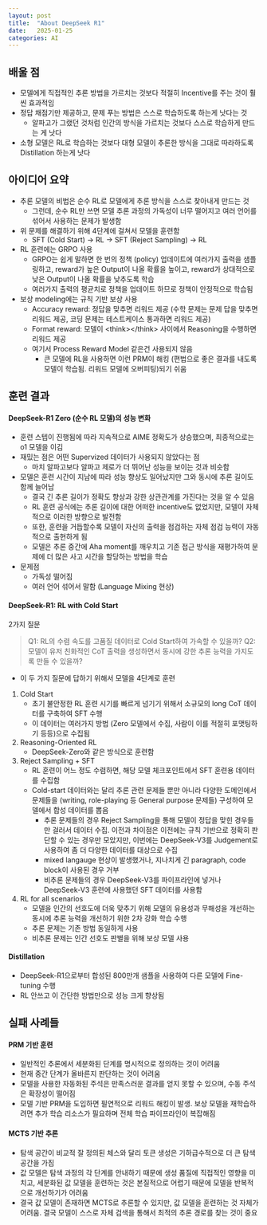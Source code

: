 ```yaml
---
layout: post
title:  "About DeepSeek R1"
date:   2025-01-25
categories: AI
---
```

## 배울 점
- 모델에게 직접적인 추론 방법을 가르치는 것보다 적절히 Incentive를 주는 것이 훨씬 효과적임
- 정답 채점기만 제공하고, 문제 푸는 방법은 스스로 학습하도록 하는게 낫다는 것
	- 알파고가 그랬던 것처럼 인간의 방식을 가르치는 것보다 스스로 학습하게 만드는 게 낫다
- 소형 모델은 RL로 학습하는 것보다 대형 모델이 추론한 방식을 그대로 따라하도록 Distillation 하는게 낫다

## 아이디어 요약
- 추론 모델의 비법은 순수 RL로 모델에게 추론 방식을 스스로 찾아내게 만드는 것
  - 그런데, 순수 RL만 쓰면 모델 추론 과정의 가독성이 너무 떨어지고 여러 언어를 섞어서 사용하는 문제가 발생함
- 위 문제를 해결하기 위해 4단계에 걸쳐서 모델을 훈련함
  - SFT (Cold Start) -> RL -> SFT (Reject Sampling) -> RL
- RL 훈련에는 GRPO 사용
  - GRPO는 쉽게 말하면 한 번의 정책 (policy) 업데이트에 여러가지 출력을 샘플링하고, reward가 높은 Output이 나올 확률을 높이고, reward가 상대적으로 낮은 Output이 나올 확률을 낮추도록 학습
  - 여러가지 출력의 평균치로 정책을 업데이트 하므로 정책이 안정적으로 학습됨
- 보상 modeling에는 규칙 기반 보상 사용
  - Accuracy reward: 정답을 맞추면 리워드 제공 (수학 문제는 문제 답을 맞추면 리워드 제공, 코딩 문제는 테스트케이스 통과하면 리워드 제공)
  - Format reward: 모델이 \<think\>\</think\> 사이에서 Reasoning을 수행하면 리워드 제공
  - 여기서 Process Reward Model 같은건 사용되지 않음
    - 큰 모델에 RL을 사용하면 이런 PRM이 해킹 (편법으로 좋은 결과를 내도록 모델이 학습됨. 리워드 모델에 오버피팅)되기 쉬움

## 훈련 결과
#### DeepSeek-R1 Zero (순수 RL 모델)의 성능 변화
- 훈련 스텝이 진행됨에 따라 지속적으로 AIME 정확도가 상승했으며, 최종적으로는 o1 모델을 이김
- 재밌는 점은 어떤 Supervized 데이터가 사용되지 않았다는 점
  - 마치 알파고보다 알파고 제로가 더 뛰어난 성능을 보이는 것과 비슷함
- 모델은 훈련 시간이 지남에 따라 성능 향상도 일어났지만 그와 동시에 추론 길이도 함께 늘어남
  - 결국 긴 추론 길이가 정확도 향상과 강한 상관관계를 가진다는 것을 알 수 있음
  - RL 훈련 공식에는 추론 길이에 대한 어떠한 incentive도 없었지만, 모델이 자체적으로 이러한 방향으로 발전함
  - 또한, 훈련을 거듭할수록 모델이 자신의 출력을 점검하는 자체 점검 능력이 자동적으로 출현하게 됨
  - 모델은 추론 중간에 Aha moment를 깨우치고 기존 접근 방식을 재평가하여 문제에 더 많은 사고 시간을 할당하는 방법을 학습
- 문제점
  - 가독성 떨어짐
  - 여러 언어 섞어서 말함 (Language Mixing 현상)


#### DeepSeek-R1: RL with Cold Start
2가지 질문
> Q1: RL의 수렴 속도를 고품질 데이터로 Cold Start하여 가속할 수 있을까?
> Q2: 모델이 유저 친화적인 CoT 출력을 생성하면서 동시에 강한 추론 능력을 가지도록 만들 수 있을까?

- 이 두 가지 질문에 답하기 위해서 모델을 4단계로 훈련
1. Cold Start
   - 초기 불안정한 RL 훈련 시기를 빠르게 넘기기 위해서 소규모의 long CoT 데이터를 구축하여 SFT 수행
   - 이 데이터는 여러가지 방법 (Zero 모델에서 수집, 사람이 이를 적절히 포맷팅하기 등등)으로 수집됨
2. Reasoning-Oriented RL
   - DeepSeek-Zero와 같은 방식으로 훈련함
3. Reject Sampling + SFT
   - RL 훈련이 어느 정도 수렴하면, 해당 모델 체크포인트에서 SFT 훈련용 데이터를 수집함
   - Cold-start 데이터와는 달리 추론 관련 문제들 뿐만 아니라 다양한 도메인에서 문제들을 (writing, role-playing 등 General purpose 문제들) 구성하여 모델에서 합성 데이터를 뽑음
     - 추론 문제들의 경우 Reject Sampling을 통해 모델이 정답을 맞힌 경우들만 걸러서 데이터 수집. 이전과 차이점은 이전에는 규칙 기반으로 정확히 판단할 수 있는 경우만 모았지만, 이번에는 DeepSeek-V3를 Judgement로 사용하여 좀 더 다양한 데이터를 대상으로 수집
     - mixed langauge 현상이 발생했거나, 지나치게 긴 paragraph, code block이 사용된 경우 거부
     - 비추론 문제들의 경우 DeepSeek-V3를 파이프라인에 넣거나 DeepSeek-V3 훈련에 사용했던 SFT 데이터를 사용함
4. RL for all scenarios
   - 모델을 인간의 선호도에 더욱 맞추기 위해 모델의 유용성과 무해성을 개선하는 동시에 추론 능력을 개선하기 위한 2차 강화 학습 수행
   - 추론 문제는 기존 방법 동일하게 사용
   - 비추론 문제는 인간 선호도 판별을 위해 보상 모델 사용


#### Distillation
- DeepSeek-R1으로부터 합성된 800만개 샘플을 사용하여 다른 모델에 Fine-tuning 수행
- RL 안쓰고 이 간단한 방법만으로 성능 크게 향상됨


## 실패 사례들
#### PRM 기반 훈련
- 일반적인 추론에서 세분화된 단계를 명시적으로 정의하는 것이 어려움
- 현재 중간 단계가 올바른지 판단하는 것이 어려움
- 모델을 사용한 자동화된 주석은 만족스러운 결과를 얻지 못할 수 있으며, 수동 주석은 확장성이 떨어짐
- 모델 기반 PRM을 도입하면 필연적으로 리워드 해킹이 발생. 보상 모델을 재학습하려면 추가 학습 리소스가 필요하며 전체 학습 파이프라인이 복잡해짐
#### MCTS 기반 추론
- 탐색 공간이 비교적 잘 정의된 체스와 달리 토큰 생성은 기하급수적으로 더 큰 탐색 공간을 가짐
- 값 모델은 탐색 과정의 각 단계를 안내하기 때문에 생성 품질에 직접적인 영향을 미치고, 세분화된 값 모델을 훈련하는 것은 본질적으로 어렵기 때문에 모델을 반복적으로 개선하기가 어려움
- 결국 값 모델이 존재하면 MCTS로 추론할 수 있지만, 값 모델을 훈련하는 것 자체가 어려움. 결국 모델이 스스로 자체 검색을 통해서 최적의 추론 경로를 찾는 것이 중요

